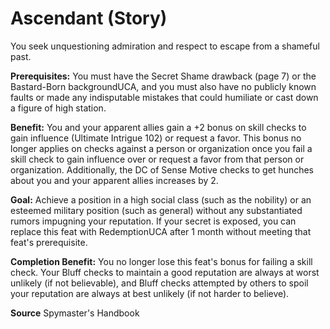﻿---
cssclass: [feats]

---
# Ascendant (Story)

You seek unquestioning admiration and respect to escape from a shameful past.

**Prerequisites:** You must have the Secret Shame drawback (page 7) or the Bastard-Born backgroundUCA, and you must also have no publicly known faults or made any indisputable mistakes that could humiliate or cast down a figure of high station.

**Benefit:** You and your apparent allies gain a +2 bonus on skill checks to gain influence (Ultimate Intrigue 102) or request a favor. This bonus no longer applies on checks against a person or organization once you fail a skill check to gain influence over or request a favor from that person or organization. Additionally, the DC of Sense Motive checks to get hunches about you and your apparent allies increases by 2.

**Goal:** Achieve a position in a high social class (such as the nobility) or an esteemed military position (such as general) without any substantiated rumors impugning your reputation. If your secret is exposed, you can replace this feat with RedemptionUCA after 1 month without meeting that feat's prerequisite.

**Completion Benefit:** You no longer lose this feat's bonus for failing a skill check. Your Bluff checks to maintain a good reputation are always at worst unlikely (if not believable), and Bluff checks attempted by others to spoil your reputation are always at best unlikely (if not harder to believe).

**Source** Spymaster's Handbook